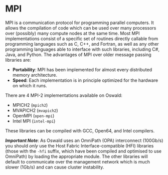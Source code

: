 # MPI

MPI is a communication protocol for programming parallel computers. It allows the compilation of code which can be used over many processors over (possibly) many compute nodes at the same time. Most MPI implementations consist of a specific set of routines directly callable from programming languages such as C, C++, and Fortran, as well as any other programming languages able to interface with such libraries, including C#, Java, and Python. The advantages of MPI over older message passing libraries are:

- **Portability**: MPI has been implemented for almost every distributed memory architecture.
- **Speed**: Each implementation is in principle optimized for the hardware on which it runs.

There are 4 MPI-2 implementations available on Oswald:

- MPICH2 (`mpich2`)
- MVAPICH2 (`mvapich2`)
- OpenMPI (`open-mpi`)
- Intel MPI (`intel-mpi`)

These libraries can be compiled with GCC, Open64, and Intel compilers.

***Important Note***: As Oswald uses an OmniPath (OPA) interconnect (100Gb/s) you should *only* use the Host Fabric Interface-compatible (HFI) libraries (those with the `-hfi` suffix, which have been compiled and optimised to use OmniPath) by loading the appropriate module. The other libraries will default to communicate over the management network which is much slower (1Gb/s) and can cause cluster instability.

